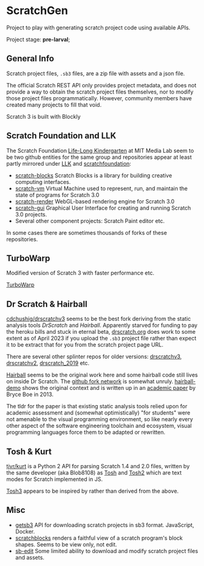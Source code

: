 # ScratchGen

Project to play with generating scratch project code using available APIs.

Project stage: __pre-larval__;

## General Info

Scratch project files, `.sb3` files, are a zip file with assets and a json file.

The official Scratch REST API only provides project metadata, and does not provide a way to obtain the scratch project 
files themselves, nor to modify those project files programmatically. However, community members have created many 
projects to fill that void.

Scratch 3 is built with Blockly

## Scratch Foundation and LLK

The Scratch Foundation [Life-Long Kindergarten](https://github.com/LLK) at MIT Media Lab seem to be two github 
entities for the same group and repositories appear at least partly mirrored under [LLK](https://github.com/LLK) and 
[scratchfoundation](https://github.com/scratchfoundation):

* [scratch-blocks](https://github.com/scratchfoundation/scratch-blocks) Scratch Blocks is a library for building 
 creative computing interfaces. 
* [scratch-vm](https://github.com/scratchfoundation/scratch-vm) Virtual Machine used to represent, run, and maintain the state of programs for Scratch 3.0
* [scratch-render](https://github.com/scratchfoundation/scratch-render) WebGL-based rendering engine for Scratch 3.0
* [scratch-gui](https://github.com/LLK/scratch-gui) Graphical User Interface for creating and running Scratch 3.0 projects.
* Several other component projects: Scratch Paint editor etc.

In some cases there are sometimes thousands of forks of these repositories.

## TurboWarp

Modified version of Scratch 3 with faster performance etc.

[TurboWarp](https://github.com/TurboWarp)

## Dr Scratch & Hairball

[cdchushig/drscratchv3](https://github.com/cdchushig/drscratchv3) seems to be the best fork deriving from the
static analysis tools _DrScratch_ and _Hairball_. Apparently starved for funding to pay the heroku bills and
stuck in eternal beta, [drscratch.org](http://drscratch.org/) does work to some extent as of April 2023 if you upload
the `.sb3` project file rather than expect it to be extract that for you from the scratch project page URL.

There are several other splinter repos for older versions:
[drscratchv3](https://github.com/AngelaVargas/drscratchv3),
[drscratchv2](https://github.com/AngelaVargas/drscratchv2),
[drscratch_2019](https://github.com/AngelaVargas/drScratch_2019) etc.

[Hairball](https://github.com/ucsb-cs-education/hairball/) seems to be the original work here and some hairball code
still lives on inside Dr Scratch. The [github fork network](https://github.com/jemole/hairball/network) is somewhat
unruly. [hairball-demo](https://github.com/ucsb-cs-education/hairball-demo) shows the original context and is written
up in an [academic paper](http://cs.ucsb.edu/~bboe/p/cv#sigcse13) by Bryce Boe in 2013.

The tldr for the paper is that existing static analysis tools relied upon for academic assessment and (somewhat
optimistically) "for students"  were not amenable to the visual programming environment, so like nearly every other
aspect of the software engineering toolchain and ecosystem, visual programming languages force them to be adapted or
rewritten.

## Tosh & Kurt

[tjvr/kurt](https://github.com/tjvr/kurt) is a Python 2 API for parsing Scratch 1.4 and 2.0 files, written by the same
developer (aka Blob8108) as [Tosh](https://github.com/tjvr/tosh) and [Tosh2](https://github.com/tjvr/tosh2) which are
text modes for Scratch implemented in JS.

[Tosh3](https://github.com/apple502j/tosh3) appears to be inspired by rather than derived from the above.

## Misc

* [getsb3](https://github.com/cdchushig/getsb3) API for downloading scratch projects in sb3 format. JavaScript, Docker.
* [scratchblocks](https://github.com/scratchblocks/scratchblocks) renders a faithful view of a scratch program's block
  shapes. Seems to be view only, not edit.
* [sb-edit](https://github.com/leopard-js/sb-edit) Some limited ability to download and modify scratch project files and assets.


